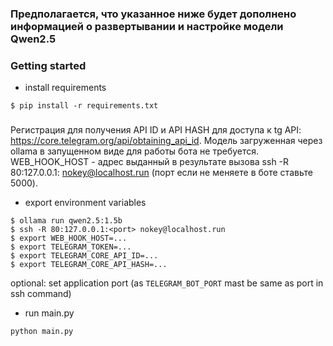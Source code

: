 ### Предполагается, что указанное ниже будет дополнено информацией о развертывании и настройке модели Qwen2.5

### Getting started
* install requirements
```
$ pip install -r requirements.txt
```

### 
Регистрация для получения API ID и API HASH для доступа к tg API: https://core.telegram.org/api/obtaining_api_id.
Модель загруженная через ollama в запущенном виде для работы бота не требуется.
WEB_HOOK_HOST - адрес выданный в результате вызова ssh -R 80:127.0.0.1:<port> nokey@localhost.run (порт если не меняете в боте ставьте 5000).

* export environment variables
```
$ ollama run qwen2.5:1.5b
$ ssh -R 80:127.0.0.1:<port> nokey@localhost.run
$ export WEB_HOOK_HOST=...
$ export TELEGRAM_TOKEN=...
$ export TELEGRAM_CORE_API_ID=...
$ export TELEGRAM_CORE_API_HASH=...
```
optional: set application port (as `TELEGRAM_BOT_PORT` mast be same as port in ssh command)

* run main.py
```
python main.py
```

